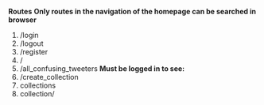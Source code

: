 **Routes** 
**Only routes in the navigation of the homepage can be searched in browser**
1. /login
2. /logout
3. /register
4. /
5. /all_confusing_tweeters
**Must be logged in to see:**
6. /create_collection
7. collections
8. collection/<title>
9. /delete/<collection>
10. /update/<hashtag>

With this project, everyone who visits localhost://5000 can register for an account, input a hashtag they are confused by in the database, view the definition of this hashtag, and view all of the confusing tweeters that are in the database. If they want to view more, they must login to their account. Once they have logged in, they can create a collection of hashtags, delete a collection of hashtags, view all the collections they have made, and update the difficulty to understand a given hashtag now that they know the definiton. 